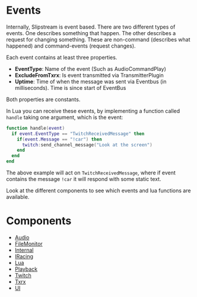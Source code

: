 ﻿# Events

Internally, Slipstream is event based. There are two different types of events. 
One describes something that happen. The other describes a request for changing 
something. These are non-command (describes what happened) and command-events
 (request changes).

Each event contains at least three properties. 
 - **EventType**: Name of the event (Such as AudioCommandPlay)
 - **ExcludeFromTxrx**: Is event transmitted via TransmitterPlugin
 - **Uptime**: Time of when the message was sent via Eventbus (in milliseconds). 
   Time is since start of EventBus

Both properties are constants.

In Lua you can receive these events, by implementing a function called `handle` 
taking one argument, which is the event:

```lua
function handle(event)
  if event.EventType == "TwitchReceivedMessage" then
    if(event.Message == "!car") then
      twitch:send_channel_message("Look at the screen")
    end
  end
end
```

The above example will act on `TwitchReceivedMessage`, where if event contains 
the message `!car` it will respond with some static text.

Look at the different components to see which events and lua functions are 
available.

# Components

 * [Audio](/Components/Audio/README.md)
 * [FileMonitor](/Components/FileMonitor/README.md)
 * [Internal](/Components/Internal/README.md)
 * [IRacing](/Components/IRacing/README.md)
 * [Lua](/Components/Lua/README.md)
 * [Playback](/Components/Playback/README.md)
 * [Twitch](/Components/Twitch/README.md)
 * [Txrx](/Components/Txrx/README.md)
 * [UI](/Components/UI/README.md)
